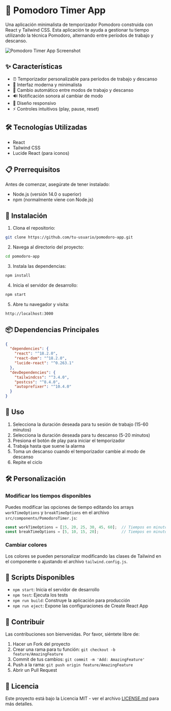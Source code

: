 # 🍅 Pomodoro Timer App

Una aplicación minimalista de temporizador Pomodoro construida con React y Tailwind CSS. Esta aplicación te ayuda a gestionar tu tiempo utilizando la técnica Pomodoro, alternando entre períodos de trabajo y descanso.

![Pomodoro Timer App Screenshot](/api/placeholder/800/400)

## ✨ Características

- ⏰ Temporizador personalizable para períodos de trabajo y descanso
- 🎨 Interfaz moderna y minimalista
- 🔄 Cambio automático entre modos de trabajo y descanso
- 🔊 Notificación sonora al cambiar de modo
- 📱 Diseño responsivo
- ⚡ Controles intuitivos (play, pause, reset)

## 🛠️ Tecnologías Utilizadas

- React
- Tailwind CSS
- Lucide React (para iconos)

## 📋 Prerrequisitos

Antes de comenzar, asegúrate de tener instalado:

- Node.js (versión 14.0 o superior)
- npm (normalmente viene con Node.js)

## 🚀 Instalación

1. Clona el repositorio:
```bash
git clone https://github.com/tu-usuario/pomodoro-app.git
```

2. Navega al directorio del proyecto:
```bash
cd pomodoro-app
```

3. Instala las dependencias:
```bash
npm install
```

4. Inicia el servidor de desarrollo:
```bash
npm start
```

5. Abre tu navegador y visita:
```
http://localhost:3000
```

## 📦 Dependencias Principales

```json
{
  "dependencies": {
    "react": "^18.2.0",
    "react-dom": "^18.2.0",
    "lucide-react": "^0.263.1"
  },
  "devDependencies": {
    "tailwindcss": "^3.4.0",
    "postcss": "^8.4.0",
    "autoprefixer": "^10.4.0"
  }
}
```

## 🎯 Uso

1. Selecciona la duración deseada para tu sesión de trabajo (15-60 minutos)
2. Selecciona la duración deseada para tu descanso (5-20 minutos)
3. Presiona el botón de play para iniciar el temporizador
4. Trabaja hasta que suene la alarma
5. Toma un descanso cuando el temporizador cambie al modo de descanso
6. Repite el ciclo

## 🛠️ Personalización

### Modificar los tiempos disponibles

Puedes modificar las opciones de tiempo editando los arrays `workTimeOptions` y `breakTimeOptions` en el archivo `src/components/PomodoroTimer.js`:

```javascript
const workTimeOptions = [15, 20, 25, 30, 45, 60];  // Tiempos en minutos
const breakTimeOptions = [5, 10, 15, 20];          // Tiempos en minutos
```

### Cambiar colores

Los colores se pueden personalizar modificando las clases de Tailwind en el componente o ajustando el archivo `tailwind.config.js`.

## 📝 Scripts Disponibles

- `npm start`: Inicia el servidor de desarrollo
- `npm test`: Ejecuta los tests
- `npm run build`: Construye la aplicación para producción
- `npm run eject`: Expone las configuraciones de Create React App

## 🤝 Contribuir

Las contribuciones son bienvenidas. Por favor, siéntete libre de:

1. Hacer un Fork del proyecto
2. Crear una rama para tu función: `git checkout -b feature/AmazingFeature`
3. Commit de tus cambios: `git commit -m 'Add: AmazingFeature'`
4. Push a la rama: `git push origin feature/AmazingFeature`
5. Abrir un Pull Request

## 📄 Licencia

Este proyecto está bajo la Licencia MIT - ver el archivo [LICENSE.md](LICENSE.md) para más detalles.
